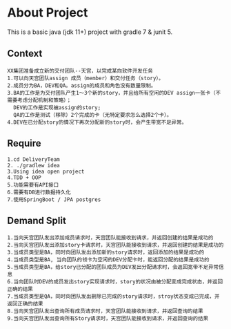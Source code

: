 # About Project
This is a basic java (jdk 11+) project with gradle 7 & junit 5.
## Context
    XX集团准备成立新的交付团队--天宫，以完成某向软件开发任务
    1.可以向天宫团队assign 成员（member）和交付任务（story）。
    2.成员分为BA，DEV和QA。assign的成员和角色没有数量限制。
    3.BA的工作是为交付团队产生1～3个新的story，并且给所有空闲的DEV assign一张卡（不需要考虑分配机制和策略）；  
      DEV的工作是实现被assign的story;   
      QA的工作是测试（移除）2个完成的卡（无特定要求怎么选择2个卡）。  
    4.DEV在已分配story的情况下再次分配新的story时，会产生带宽不足异常。
##  Require
    1.cd DeliveryTeam
    2. ./gradlew idea
    3.Using idea open project
    4.TDD + OOP
    5.功能需要有API接口
    6.需要有DB进行数据持久化
    7.使用SpringBoot / JPA postgres
##  Demand Split  
    1.当向天宫团队发出添加成员请求时，天宫团队能接收到请求，并返回创建的结果是成功的
    2.当向天宫团队发出添加story卡请求时，天宫团队能接收到请求，并返回创建的结果是成功的
    3.当成员类型是BA，同时向团队发出添加新的story请求时，返回添加的结果是成功的
    4.当成员类型是BA, 当向团队的领卡为空闲的DEV分配卡时，能返回分配的结果是成功的
    5.当成员类型是BA，给story已分配的团队成员为DEV发出分配请求时，会返回宽带不足异常信息
    6.当向团队时DEV的成员发出story实现请求时，story的状况由被分配变成完成状态，并返回正确的结果
    7.当成员类型是QA，同时向团队发出删除已完成的story请求时，stroy状态变成已完成，并返回正确的结果
    8.当向天宫团队发出查询所有成员请求时，天宫团队能接收到请求，并返回查询的结果
    9.当向天宫团队发出查询所有Story请求时，天宫团队能接收到请求，并返回查询的结果
    
    
 